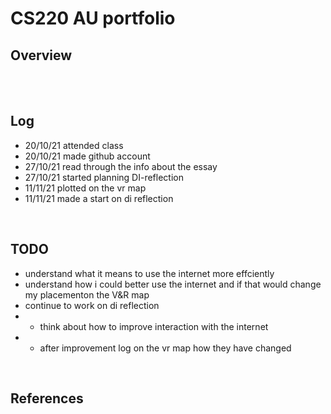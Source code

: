 # CS220 AU portfolio
## Overview



<br> 


<br>

## Log
* 20/10/21 attended class <br>
* 20/10/21 made github account <br>
* 27/10/21 read through the info about the essay <br>
* 27/10/21 started planning DI-reflection
* 11/11/21 plotted on the vr map
* 11/11/21 made a start on di reflection
<br>

## TODO
* understand what it means to use the internet more effciently <br>
* understand how i could better use the internet and if that would change my placementon the V&R map <br>
* continue to work on di reflection
* * think about how to improve interaction with the internet
* * after improvement log on the vr map how they have changed
<br>


## References

